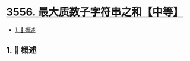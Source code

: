 # [3556. 最大质数子字符串之和【中等】](https://github.com/Tdahuyou/TNotes.leetcode/tree/main/notes/3556.%20%E6%9C%80%E5%A4%A7%E8%B4%A8%E6%95%B0%E5%AD%90%E5%AD%97%E7%AC%A6%E4%B8%B2%E4%B9%8B%E5%92%8C%E3%80%90%E4%B8%AD%E7%AD%89%E3%80%91)

<!-- region:toc -->

- [1. 📝 概述](#1--概述)

<!-- endregion:toc -->

## 1. 📝 概述
